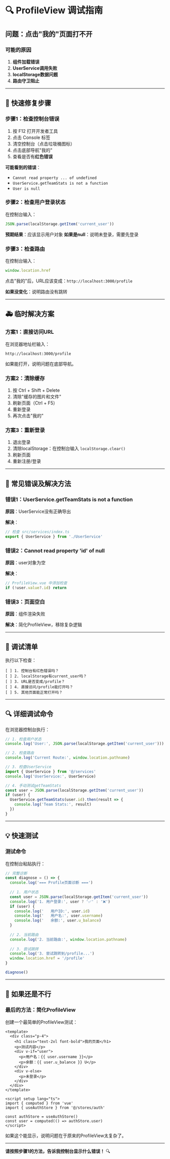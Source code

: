 # 🔍 ProfileView 调试指南

## 问题：点击"我的"页面打不开

### 可能的原因

1. **组件加载错误**
2. **UserService调用失败**
3. **localStorage数据问题**
4. **路由守卫阻止**

---

## 🔧 快速修复步骤

### 步骤1：检查控制台错误

1. 按 F12 打开开发者工具
2. 点击 Console 标签
3. 清空控制台（点击垃圾桶图标）
4. 点击底部导航"我的"
5. 查看是否有**红色错误**

**可能看到的错误**：
- `Cannot read property ... of undefined`
- `UserService.getTeamStats is not a function`
- `User is null`

### 步骤2：检查用户登录状态

在控制台输入：
```javascript
JSON.parse(localStorage.getItem('current_user'))
```

**预期结果**：应该显示用户对象
**如果是null**：说明未登录，需要先登录

### 步骤3：检查路由

在控制台输入：
```javascript
window.location.href
```

点击"我的"后，URL应该变成：`http://localhost:3000/profile`

**如果没变化**：说明路由没有跳转

---

## 🚑 临时解决方案

### 方案1：直接访问URL

在浏览器地址栏输入：
```
http://localhost:3000/profile
```

如果能打开，说明问题在底部导航。

### 方案2：清除缓存

1. 按 Ctrl + Shift + Delete
2. 清除"缓存的图片和文件"
3. 刷新页面（Ctrl + F5）
4. 重新登录
5. 再次点击"我的"

### 方案3：重新登录

1. 退出登录
2. 清除localStorage：在控制台输入 `localStorage.clear()`
3. 刷新页面
4. 重新注册/登录

---

## 🐛 常见错误及解决方法

### 错误1：UserService.getTeamStats is not a function

**原因**：UserService没有正确导出

**解决**：
```typescript
// 检查 src/services/index.ts
export { UserService } from './UserService'
```

### 错误2：Cannot read property 'id' of null

**原因**：user对象为空

**解决**：
```typescript
// ProfileView.vue 中添加检查
if (!user.value?.id) return
```

### 错误3：页面空白

**原因**：组件渲染失败

**解决**：简化ProfileView，移除复杂逻辑

---

## 📝 调试清单

执行以下检查：

```
[ ] 1. 控制台有红色错误吗？
[ ] 2. localStorage有current_user吗？
[ ] 3. URL是否变成/profile？
[ ] 4. 直接访问/profile能打开吗？
[ ] 5. 其他页面能正常打开吗？
```

---

## 🔍 详细调试命令

在浏览器控制台执行：

```javascript
// 1. 检查用户状态
console.log('User:', JSON.parse(localStorage.getItem('current_user')))

// 2. 检查路由
console.log('Current Route:', window.location.pathname)

// 3. 检查UserService
import { UserService } from '@/services'
console.log('UserService:', UserService)

// 4. 手动测试getTeamStats
const user = JSON.parse(localStorage.getItem('current_user'))
if (user) {
  UserService.getTeamStats(user.id).then(result => {
    console.log('Team Stats:', result)
  })
}
```

---

## 💡 快速测试

### 测试命令
在控制台粘贴执行：

```javascript
// 完整诊断
const diagnose = () => {
  console.log('=== Profile页面诊断 ===')
  
  // 1. 用户状态
  const user = JSON.parse(localStorage.getItem('current_user'))
  console.log('1. 用户登录:', user ? '✅' : '❌')
  if (user) {
    console.log('   用户ID:', user.id)
    console.log('   用户名:', user.username)
    console.log('   余额:', user.u_balance)
  }
  
  // 2. 当前路由
  console.log('2. 当前路由:', window.location.pathname)
  
  // 3. 尝试跳转
  console.log('3. 尝试跳转到/profile...')
  window.location.href = '/profile'
}

diagnose()
```

---

## 🎯 如果还是不行

### 最后的方法：简化ProfileView

创建一个最简单的ProfileView测试：

```vue
<template>
  <div class="p-4">
    <h1 class="text-2xl font-bold">我的页面</h1>
    <p>测试内容</p>
    <div v-if="user">
      <p>用户名：{{ user.username }}</p>
      <p>余额：{{ user.u_balance }} U</p>
    </div>
    <div v-else>
      <p>未登录</p>
    </div>
  </div>
</template>

<script setup lang="ts">
import { computed } from 'vue'
import { useAuthStore } from '@/stores/auth'

const authStore = useAuthStore()
const user = computed(() => authStore.user)
</script>
```

如果这个能显示，说明问题在于原来的ProfileView太复杂了。

---

**请按照步骤1的方法，告诉我控制台显示什么错误！** 🔍
































